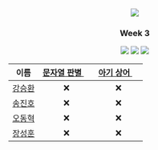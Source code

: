 <div align="center">
  <h1><img src="https://user-images.githubusercontent.com/46666296/133788774-1bba4108-db05-4d35-88ac-e355f29040a0.png"></h1>

  ### <center>Week 3</center>
  <img src="https://img.shields.io/badge/c++-%2300599C.svg?style=for-the-badge&logo=c%2B%2B&logoColor=white"/>
  <img src="https://img.shields.io/badge/java-%23ED8B00.svg?style=for-the-badge&logo=java&logoColor=white"/>
  <img src="https://img.shields.io/badge/python-3670A0?style=for-the-badge&logo=python&logoColor=ffdd54"/>


|                    이름                    |[문자열 판별 <img src="https://d2gd6pc034wcta.cloudfront.net/tier/9.svg" height="13">](https://www.acmicpc.net/problem/16500)|[아기 상어 <img src="https://d2gd6pc034wcta.cloudfront.net/tier/12.svg" height="13">](https://www.acmicpc.net/problem/16236)|
|:------------------------------------------:|:--:|:---:|
| [강승환](https://github.com/kangshwan)     | ❌ | ❌ |
| [송진호](https://github.com/sth4881)       | ❌ | ❌ |
| [오동혁](https://github.com/97DongHyeokOH) | ❌ | ❌ |
| [장성훈](https://github.com/jsh9611)       | ❌ | ❌ |